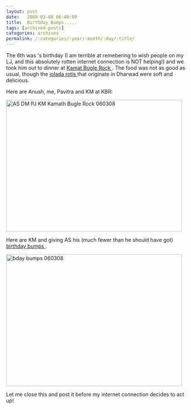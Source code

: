 ```yaml
---
layout: post
date:	2008-03-08 06:40:00
title:  Birthday Bumps.....
tags: [archived-posts]
categories: archives
permalink: /:categories/:year/:month/:day/:title/
---
```

The 6th was <LJ user="anushsh">'s birthday (I am terrible at remebering to wish people on my LJ, and this absolutely rotten internet connection is NOT helping!) and we took him out to dinner at <a href="http://bangalore.burrp.com/establishment/view/186259948"> Kamat Bugle Rock </a>. The food was not as good as usual, though the <a href="http://en.wikipedia.org/wiki/Dharwad"> jolada rotis </a> that originate in Dharwad were soft and delicious.

Here are Anush, me, Pavitra and KM at KBR:

<a href="http://www.flickr.com/photos/23605368@N06/2317804614/" title="AS DM PJ KM Kamath Bugle Rock 060308 by feb8onwards, on Flickr"><img src="http://farm3.static.flickr.com/2352/2317804614_79ee50b2d6_o.jpg" width="480" height="360" alt="AS DM PJ KM Kamath Bugle Rock 060308" /></a>

Here are KM and <LJ user="amoghavarsha"> giving AS his (much fewer than he should have got) <a href="http://en.wikipedia.org/wiki/The_bumps"> birthday bumps </a>.


<a href="http://www.flickr.com/photos/23605368@N06/2317805464/" title="bday bumps 060308 by feb8onwards, on Flickr"><img src="http://farm4.static.flickr.com/3142/2317805464_bc79f36fac_o.jpg" width="480" height="360" alt="bday bumps 060308" /></a>

Let me close this and post it before my internet connection decides to act up!
